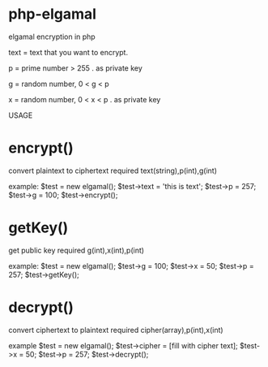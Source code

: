 # php-elgamal
elgamal encryption in php


text    = text that you want to encrypt.

p       = prime number > 255 . as private key

g       = random number,   0 < g < p

x       = random number, 0 < x < p . as private key

USAGE

# encrypt()
convert plaintext to ciphertext 
required text(string),p(int),g(int) 

example:
$test = new elgamal();
$test->text = 'this is text';
$test->p = 257; 
$test->g = 100; 
$test->encrypt();

# getKey()
get public key
required g(int),x(int),p(int)

example:
$test = new elgamal();
$test->g = 100; 
$test->x = 50; 
$test->p = 257; 
$test->getKey();

# decrypt()
convert ciphertext to plaintext
required cipher(array),p(int),x(int)

example
$test = new elgamal();
$test->cipher = [fill with cipher text]; 
$test->x = 50; 
$test->p = 257;
$test->decrypt(); 




